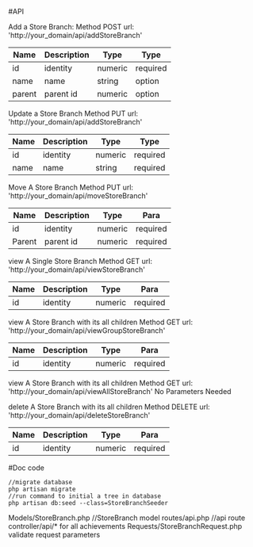 #API

Add a Store Branch:
Method POST
url: 'http://your_domain/api/addStoreBranch'

|Name|Description|Type|Type|
|---|---|---|---|
|id|identity|numeric|required|
| name | name | string | option |
| parent | parent id | numeric | option |


Update a Store Branch
Method PUT
url: 'http://your_domain/api/addStoreBranch'

|Name|Description|Type|Type|
|---|---|---|---|
| id | identity |numeric| required |
| name | name | string | required |


Move A Store Branch
Method PUT
url: 'http://your_domain/api/moveStoreBranch'

|Name|Description|Type|Para|
|---|---|---|---|
| id | identity |numeric| required |
| Parent | parent id | numeric | required |


view A Single Store Branch
Method GET
url: 'http://your_domain/api/viewStoreBranch'

|Name|Description|Type|Para|
|---|---|---|---|
| id | identity |numeric| required |


view A Store Branch with its all children
Method GET
url: 'http://your_domain/api/viewGroupStoreBranch'

|Name|Description|Type|Para|
|---|---|---|---|
| id | identity |numeric| required |


view A Store Branch with its all children
Method GET
url: 'http://your_domain/api/viewAllStoreBranch'
No Parameters Needed


delete A Store Branch with its all children
Method DELETE
url: 'http://your_domain/api/deleteStoreBranch'

|Name|Description|Type|Para|
|---|---|---|---|
| id | identity |numeric| required |

#Doc code
```
//migrate database
php artisan migrate 
//run command to initial a tree in database
php artisan db:seed --class=StoreBranchSeeder 

```
Models/StoreBranch.php //StoreBranch model
routes/api.php //api route
controller/api/* for all achievements 
Requests/StoreBranchRequest.php  validate request parameters
